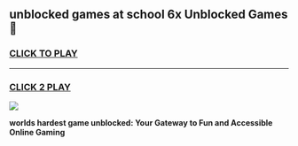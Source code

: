 
## unblocked games at school 6x Unblocked Games👋
<h3>
<a href="https://premium.freeplayer.one?title=unblocked_games_at_school_6x&ref=16F">CLICK TO PLAY</a></h3>
<hr>

<h3>
<a href="https://premium.freeplayer.one?title=unblocked_games_at_school_6x&ref=16F">CLICK 2 PLAY</a>
  
</h3>

<a href="https://premium.freeplayer.one?title=unblocked_games_at_school_6x&ref=16F/"><img src="https://clearcache.store/games.png"></a>


**worlds hardest game unblocked: Your Gateway to Fun and Accessible Online Gaming**
